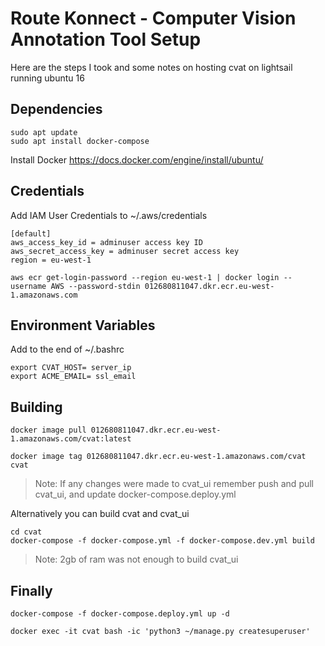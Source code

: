 # Route Konnect - Computer Vision Annotation Tool Setup

Here are the steps I took and some notes on hosting cvat on lightsail running ubuntu 16

## Dependencies

```
sudo apt update
sudo apt install docker-compose
```

Install Docker
https://docs.docker.com/engine/install/ubuntu/

## Credentials

Add IAM User Credentials to ~/.aws/credentials

```
[default]
aws_access_key_id = adminuser access key ID
aws_secret_access_key = adminuser secret access key
region = eu-west-1
```

```
aws ecr get-login-password --region eu-west-1 | docker login --username AWS --password-stdin 012680811047.dkr.ecr.eu-west-1.amazonaws.com
```

## Environment Variables

Add to the end of ~/.bashrc
```
export CVAT_HOST= server_ip
export ACME_EMAIL= ssl_email
```

## Building

```
docker image pull 012680811047.dkr.ecr.eu-west-1.amazonaws.com/cvat:latest
```

```
docker image tag 012680811047.dkr.ecr.eu-west-1.amazonaws.com/cvat cvat
```

> Note: If any changes were made to cvat_ui remember push and pull cvat_ui, and update docker-compose.deploy.yml

Alternatively you can build cvat and cvat_ui

```
cd cvat
docker-compose -f docker-compose.yml -f docker-compose.dev.yml build
```

> Note: 2gb of ram was not enough to build cvat_ui

## Finally
```
docker-compose -f docker-compose.deploy.yml up -d
```

```
docker exec -it cvat bash -ic 'python3 ~/manage.py createsuperuser'
```